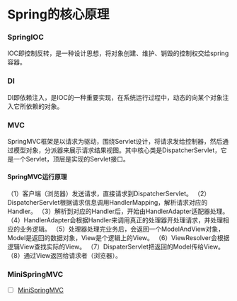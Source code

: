 # Spring的核心原理

### SpringIOC
IOC即控制反转，是一种设计思想，将对象创建、维护、销毁的控制权交给spring容器。
### DI
DI即依赖注入，是IOC的一种重要实现，在系统运行过程中，动态的向某个对象注入它所依赖的对象。
### MVC
SpringMVC框架是以请求为驱动，围绕Servlet设计，将请求发给控制器，然后通过模型对象，分派器来展示请求结果视图。其中核心类是DispatcherServlet，它是一个Servlet，顶层是实现的Servlet接口。
#### SpringMVC运行原理
（1）客户端（浏览器）发送请求，直接请求到DispatcherServlet。
（2）DispatcherServlet根据请求信息调用HandlerMapping，解析请求对应的Handler。
（3）解析到对应的Handler后，开始由HandlerAdapter适配器处理。
（4）HandlerAdapter会根据Handler来调用真正的处理器开处理请求，并处理相应的业务逻辑。
（5）处理器处理完业务后，会返回一个ModelAndView对象，Model是返回的数据对象，View是个逻辑上的View。
（6）ViewResolver会根据逻辑View查找实际的View。
（7）DispaterServlet把返回的Model传给View。
（8）通过View返回给请求者（浏览器）。
### MiniSpringMVC
- [ ] [MiniSpringMVC](https://github.com/bobit/gpedu-task/tree/master/demo-spring/src/main/java/com/demo/spring/minispringmvc)

